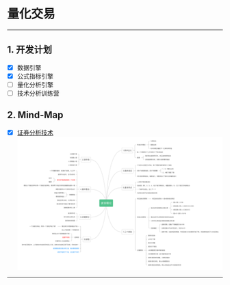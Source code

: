 量化交易
===
---
## 1. 开发计划
- [x] 数据引擎
- [x] 公式指标引擎
- [ ] 量化分析引擎
- [ ] 技术分析训练营

## 2. Mind-Map
- [x] [证券分析技术](https://github.com/mymmsc/quant/raw/1.0.x/docs/mind/%E6%B3%A2%E6%B5%AA%E7%90%86%E8%AE%BA.png)
  ![image](https://github.com/mymmsc/quant/blob/1.0.x/docs/mind/%E6%B3%A2%E6%B5%AA%E7%90%86%E8%AE%BA.png)

---

